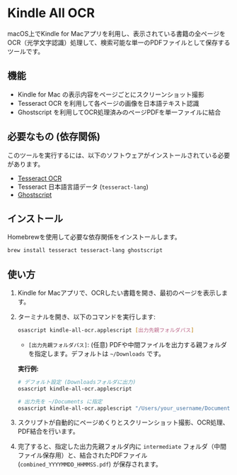 # Kindle All OCR

macOS上でKindle for Macアプリを利用し、表示されている書籍の全ページをOCR（光学文字認識）処理して、検索可能な単一のPDFファイルとして保存するツールです。

## 機能

- Kindle for Mac の表示内容をページごとにスクリーンショット撮影
- Tesseract OCR を利用して各ページの画像を日本語テキスト認識
- Ghostscript を利用してOCR処理済みのページPDFを単一ファイルに結合

## 必要なもの (依存関係)

このツールを実行するには、以下のソフトウェアがインストールされている必要があります。

- [Tesseract OCR](https://github.com/tesseract-ocr/tesseract)
- Tesseract 日本語言語データ (`tesseract-lang`)
- [Ghostscript](https://ghostscript.com/)

## インストール

Homebrewを使用して必要な依存関係をインストールします。

```bash
brew install tesseract tesseract-lang ghostscript
```

## 使い方

1. Kindle for Macアプリで、OCRしたい書籍を開き、最初のページを表示します。
2. ターミナルを開き、以下のコマンドを実行します:
   ```bash
   osascript kindle-all-ocr.applescript [出力先親フォルダパス]
   ```
   - `[出力先親フォルダパス]`: (任意) PDFや中間ファイルを出力する親フォルダを指定します。デフォルトは `~/Downloads` です。

   **実行例:**
   ```bash
   # デフォルト設定 (Downloadsフォルダに出力)
   osascript kindle-all-ocr.applescript

   # 出力先を ~/Documents に指定
   osascript kindle-all-ocr.applescript "/Users/your_username/Documents"
   ```
3. スクリプトが自動的にページめくりとスクリーンショット撮影、OCR処理、PDF結合を行います。
4. 完了すると、指定した出力先親フォルダ内に `intermediate` フォルダ（中間ファイル保存用）と、結合されたPDFファイル (`combined_YYYYMMDD_HHMMSS.pdf`) が保存されます。 
